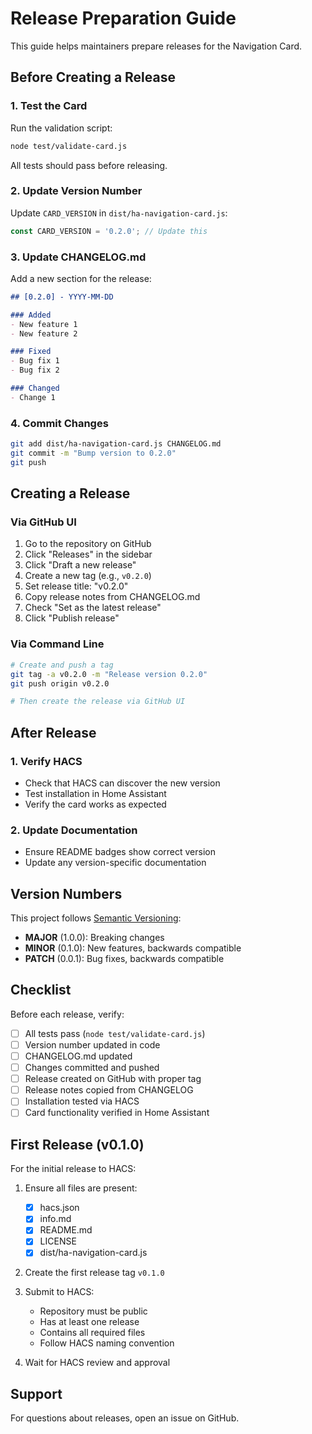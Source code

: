 # Release Preparation Guide

This guide helps maintainers prepare releases for the Navigation Card.

## Before Creating a Release

### 1. Test the Card
Run the validation script:
```bash
node test/validate-card.js
```

All tests should pass before releasing.

### 2. Update Version Number
Update `CARD_VERSION` in `dist/ha-navigation-card.js`:
```javascript
const CARD_VERSION = '0.2.0'; // Update this
```

### 3. Update CHANGELOG.md
Add a new section for the release:
```markdown
## [0.2.0] - YYYY-MM-DD

### Added
- New feature 1
- New feature 2

### Fixed
- Bug fix 1
- Bug fix 2

### Changed
- Change 1
```

### 4. Commit Changes
```bash
git add dist/ha-navigation-card.js CHANGELOG.md
git commit -m "Bump version to 0.2.0"
git push
```

## Creating a Release

### Via GitHub UI
1. Go to the repository on GitHub
2. Click "Releases" in the sidebar
3. Click "Draft a new release"
4. Create a new tag (e.g., `v0.2.0`)
5. Set release title: "v0.2.0"
6. Copy release notes from CHANGELOG.md
7. Check "Set as the latest release"
8. Click "Publish release"

### Via Command Line
```bash
# Create and push a tag
git tag -a v0.2.0 -m "Release version 0.2.0"
git push origin v0.2.0

# Then create the release via GitHub UI
```

## After Release

### 1. Verify HACS
- Check that HACS can discover the new version
- Test installation in Home Assistant
- Verify the card works as expected

### 2. Update Documentation
- Ensure README badges show correct version
- Update any version-specific documentation

## Version Numbers

This project follows [Semantic Versioning](https://semver.org/):
- **MAJOR** (1.0.0): Breaking changes
- **MINOR** (0.1.0): New features, backwards compatible
- **PATCH** (0.0.1): Bug fixes, backwards compatible

## Checklist

Before each release, verify:

- [ ] All tests pass (`node test/validate-card.js`)
- [ ] Version number updated in code
- [ ] CHANGELOG.md updated
- [ ] Changes committed and pushed
- [ ] Release created on GitHub with proper tag
- [ ] Release notes copied from CHANGELOG
- [ ] Installation tested via HACS
- [ ] Card functionality verified in Home Assistant

## First Release (v0.1.0)

For the initial release to HACS:

1. Ensure all files are present:
   - [x] hacs.json
   - [x] info.md
   - [x] README.md
   - [x] LICENSE
   - [x] dist/ha-navigation-card.js

2. Create the first release tag `v0.1.0`

3. Submit to HACS:
   - Repository must be public
   - Has at least one release
   - Contains all required files
   - Follow HACS naming convention

4. Wait for HACS review and approval

## Support

For questions about releases, open an issue on GitHub.
